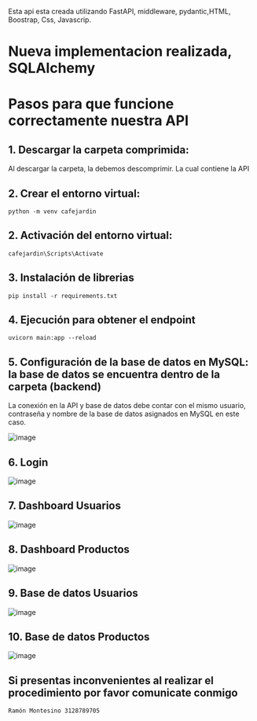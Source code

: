 

Esta api esta creada utilizando FastAPI, middleware, pydantic,HTML, Boostrap, Css, Javascrip.

# Nueva implementacion realizada, SQLAlchemy
# Pasos para que funcione correctamente nuestra API

## 1. Descargar la carpeta comprimida:
Al descargar la carpeta, la debemos descomprimir. La cual contiene la API

## 2. Crear el entorno virtual:
```
python -m venv cafejardin
```
## 2. Activación  del entorno virtual:
```
cafejardin\Scripts\Activate
```
## 3. Instalación de librerias
```
pip install -r requirements.txt
```
## 4. Ejecución para obtener el endpoint
```
uvicorn main:app --reload
```
## 5. Configuración de la base de datos en MySQL: la base de datos se encuentra dentro de la carpeta (backend) 
   La conexión en la API y base de datos debe contar con el mismo usuario, contraseña y nombre de la base de datos asignados en MySQL
   en este caso.
   
![image](https://github.com/user-attachments/assets/0a6a5611-fdaf-4914-b651-6609787d4863)

## 6. Login


![image](https://github.com/user-attachments/assets/1fb8b35b-2b94-4c8d-8c8a-ebbbd7d14f4b)

## 7. Dashboard Usuarios


![image](https://github.com/user-attachments/assets/f59d1bcd-e7d0-4a32-a9d4-1781eb2ab9a8)

## 8. Dashboard Productos


![image](https://github.com/user-attachments/assets/faea5c0c-e495-4444-9c54-f63adc80fdfa)

## 9. Base de datos Usuarios


![image](https://github.com/user-attachments/assets/de45df35-3423-4119-aa6b-c119b9e79df6)

## 10. Base de datos Productos


![image](https://github.com/user-attachments/assets/9f39703a-f5d5-40f3-bb40-cb518784d60d)


## Si presentas inconvenientes al realizar el procedimiento por favor comunicate conmigo
  ```
  Ramón Montesino 3128789705
  ```
